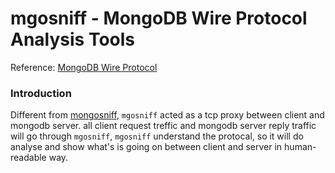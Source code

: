 # mgosniff - MongoDB Wire Protocol Analysis Tools

Reference: [MongoDB Wire Protocol](https://docs.mongodb.org/manual/reference/mongodb-wire-protocol/)

### Introduction

Different from [mongosniff](https://docs.mongodb.org/manual/reference/program/mongosniff/), `mgosniff` acted as a tcp proxy between client and mongodb server.  all client request treffic and mongodb server reply traffic will go through `mgosniff`, `mgosniff` understand the protocal, so it will do analyse and show what's is going on between client and server in human-readable way.


